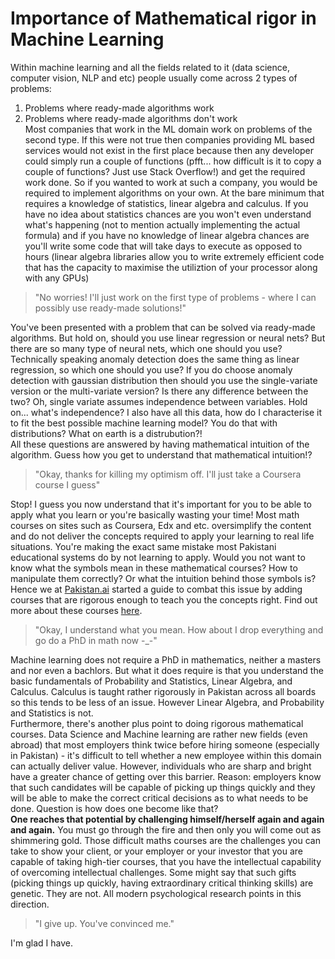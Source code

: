 # Importance of Mathematical rigor in Machine Learning

Within machine learning and all the fields related to it (data science, computer vision, NLP and etc) people usually come across 2 types of problems:
1) Problems where ready-made algorithms work
2) Problems where ready-made algorithms don't work   
Most companies that work in the ML domain work on problems of the second type. If this were not true then companies providing ML based services would not exist in the first place because then any developer could simply run a couple of functions (pfft... how difficult is it to copy a couple of functions? Just use Stack Overflow!) and get the required work done. So if you wanted to work at such a company, you would be required to implement algorithms on your own. At the bare minimum that requires a knowledge of statistics, linear algebra and calculus. If you have no idea about statistics chances are you won't even understand what's happening (not to mention actually implementing the actual formula) and if you have no knowledge of linear algebra chances are you'll write some code that will take days to execute as opposed to hours (linear algebra libraries allow you to write extremely efficient code that has the capacity to maximise the utiliztion of your processor along with any GPUs)

> "No worries! I'll just work on the first type of problems - where I can possibly use ready-made solutions!"

You've been presented with a problem that can be solved via ready-made algorithms. But hold on, should you use linear regression or neural nets? But there are so many type of neural nets, which one should you use? Technically speaking anomaly detection does the same thing as linear regression, so which one should you use? If you do choose anomaly detection with gaussian distribution then should you use the single-variate version or the multi-variate version? Is there any difference between the two? Oh, single variate assumes independence between variables. Hold on... what's independence? I also have all this data, how do I characterise it to fit the best possible machine learning model? You do that with distributions? What on earth is a distrubution?!   
All these questions are answered by having mathematical intuition of the algorithm. Guess how you get to understand that mathematical intuition!?

> "Okay, thanks for killing my optimism off. I'll just take a Coursera course I guess"

Stop! I guess you now understand that it's important for you to be able to apply what you learn or you're basically wasting your time! Most math courses on sites such as Coursera, Edx and etc. oversimplify the content and do not deliver the concepts required to apply your learning to real life situations. You're making the exact same mistake most Pakistani educational systems do by not learning to apply. Would you not want to know what the symbols mean in these mathematical courses? How to manipulate them correctly? Or what the intuition behind those symbols is? Hence we at [Pakistan.ai](https://www.facebook.com/PakistandotAI) started a guide to combat this issue by adding courses that are rigorous enough to teach you the concepts right. Find out more about these courses [here](/README.md#mathematics).

> "Okay, I understand what you mean. How about I drop everything and go do a PhD in math now -_-"

Machine learning does not require a PhD in mathematics, neither a masters and nor even a bachlors. But what it does require is that you understand the basic fundamentals of Probability and Statistics, Linear Algebra, and Calculus. Calculus is taught rather rigorously in Pakistan across all boards so this tends to be less of an issue. However Linear Algebra, and Probability and Statistics is not.   
Furthermore, there's another plus point to doing rigorous mathematical courses. Data Science and Machine learning are rather new fields (even abroad) that most employers think twice before hiring someone (especially in Pakistan) - it's difficult to tell whether a new employee within this domain can actually deliver value. However, individuals who are sharp and bright have a greater chance of getting over this barrier. Reason: employers know that such candidates will be capable of picking up things quickly and they will be able to make the correct critical decisions as to what needs to be done. Question is how does one become like that?    
**One reaches that potential by challenging himself/herself again and again and again.** You must go through the fire and then only you will come out as shimmering gold. Those difficult maths courses are the challenges you can take to show your client, or your employer or your investor that you are capable of taking high-tier courses, that you have the intellectual capability of overcoming intellectual challenges. Some might say that such gifts (picking things up quickly, having extraordinary critical thinking skills) are genetic. They are not. All modern psychological research points in this direction.

> "I give up. You've convinced me."

I'm glad I have.
